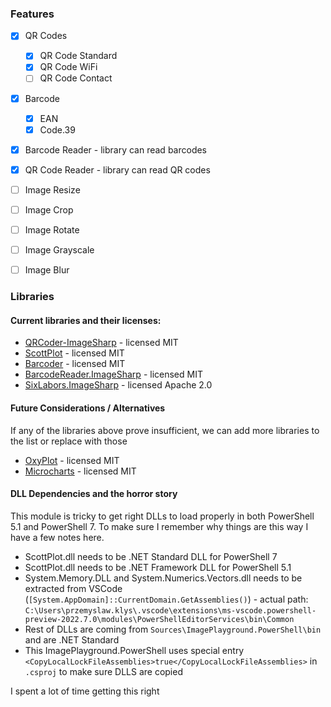 ﻿

### Features

- [x] QR Codes
  - [x] QR Code Standard
  - [x] QR Code WiFi
  - [ ] QR Code Contact
- [x] Barcode
  - [x] EAN
  - [x] Code.39
- [x] Barcode Reader - library can read barcodes
- [x] QR Code Reader - library can read QR codes
- [ ] Image Resize
- [ ] Image Crop
- [ ] Image Rotate
- [ ] Image Grayscale
- [ ] Image Blur


### Libraries

#### Current libraries and their licenses:
- [QRCoder-ImageSharp](https://github.com/JPlenert/QRCoder-ImageSharp) - licensed MIT
- [ScottPlot](https://github.com/ScottPlot/ScottPlot) - licensed MIT
- [Barcoder](https://github.com/huysentruitw/barcoder) - licensed MIT
- [BarcodeReader.ImageSharp](https://github.com/baltermia/barcodereader-imagesharp) - licensed MIT
- [SixLabors.ImageSharp](https://github.com/SixLabors/ImageSharp) - licensed Apache 2.0

#### Future Considerations / Alternatives
If any of the libraries above prove insufficient, we can add more libraries to the list or replace with those

- [OxyPlot](https://github.com/oxyplot/oxyplot) - licensed MIT
- [Microcharts](https://github.com/microcharts-dotnet/Microcharts) - licensed MIT

#### DLL Dependencies and the horror story

This module is tricky to get right DLLs to load properly in both PowerShell 5.1 and PowerShell 7.
To make sure I remember why things are this way I have a few notes here.

- ScottPlot.dll needs to be .NET Standard DLL for PowerShell 7
- ScottPlot.dll needs to be .NET Framework DLL for PowerShell 5.1
- System.Memory.DLL and System.Numerics.Vectors.dll needs to be extracted from VSCode (`[System.AppDomain]::CurrentDomain.GetAssemblies()`) - actual path: `C:\Users\przemyslaw.klys\.vscode\extensions\ms-vscode.powershell-preview-2022.7.0\modules\PowerShellEditorServices\bin\Common`
- Rest of DLLs are coming from `Sources\ImagePlayground.PowerShell\bin` and are .NET Standard
- This ImagePlayground.PowerShell uses special entry `<CopyLocalLockFileAssemblies>true</CopyLocalLockFileAssemblies>` in `.csproj` to make sure DLLS are copied

I spent a lot of time getting this right